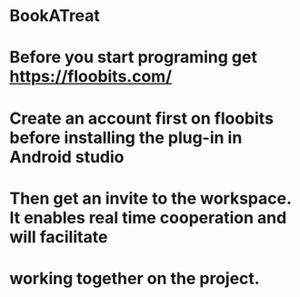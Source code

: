 # BookATreat
# Before you start programing get https://floobits.com/
# Create an account first on floobits before installing the plug-in in Android studio
# Then get an invite to the workspace. It enables real time cooperation and will facilitate 
# working together on the project.
